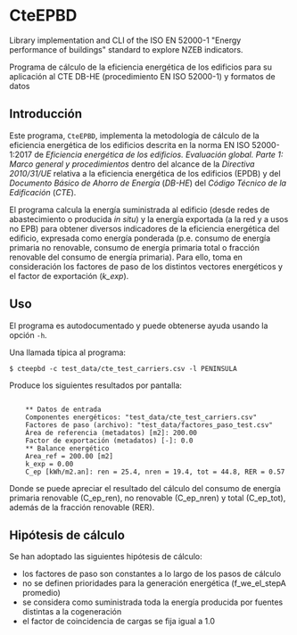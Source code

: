 # CteEPBD

Library implementation and CLI of the ISO EN 52000-1 "Energy performance of buildings" standard to explore NZEB indicators.

Programa de cálculo de la eficiencia energética de los edificios para su aplicación al CTE DB-HE (procedimiento EN ISO 52000-1) y formatos de datos

## Introducción

Este programa, `CteEPBD`, implementa la metodología de cálculo de la eficiencia energética de los edificios descrita en la norma EN ISO 52000-1:2017 de *Eficiencia energética de los edificios. Evaluación global. Parte 1: Marco general y procedimientos* dentro del alcance de la *Directiva 2010/31/UE* relativa a la eficiencia energética de los edificios (EPDB) y del *Documento Básico de Ahorro de Energía* (*DB-HE*) del *Código Técnico de la Edificación* (*CTE*).

El programa calcula la energía suministrada al edificio (desde redes de abastecimiento o producida *in situ*) y la energía exportada (a la red y a usos no EPB) para obtener diversos indicadores de la eficiencia energética del edificio, expresada como energía ponderada (p.e. consumo de energía primaria no renovable, consumo de energía primaria total o fracción renovable del consumo de energía primaria). Para ello, toma en consideración los factores de paso de los distintos vectores energéticos y el factor de exportación (*k_exp*).

## Uso

El programa es autodocumentado y puede obtenerse ayuda usando la opción `-h`.

Una llamada típica al programa:

```$ cteepbd -c test_data/cte_test_carriers.csv -l PENINSULA```

Produce los siguientes resultados por pantalla:

```language-plain

    ** Datos de entrada
    Componentes energéticos: "test_data/cte_test_carriers.csv"
    Factores de paso (archivo): "test_data/factores_paso_test.csv"
    Área de referencia (metadatos) [m2]: 200.00
    Factor de exportación (metadatos) [-]: 0.0
    ** Balance energético
    Area_ref = 200.00 [m2]
    k_exp = 0.00
    C_ep [kWh/m2.an]: ren = 25.4, nren = 19.4, tot = 44.8, RER = 0.57

```

Donde se puede apreciar el resultado del cálculo del consumo de energía primaria renovable (C_ep_ren), no renovable (C_ep_nren) y total (C_ep_tot), además de la fracción renovable (RER).

## Hipótesis de cálculo

Se han adoptado las siguientes hipótesis de cálculo:

- los factores de paso son constantes a lo largo de los pasos de cálculo
- no se definen prioridades para la generación energética (f_we_el_stepA promedio)
- se considera como suministrada toda la energía producida por fuentes distintas a la cogeneración
- el factor de coincidencia de cargas se fija igual a 1.0
